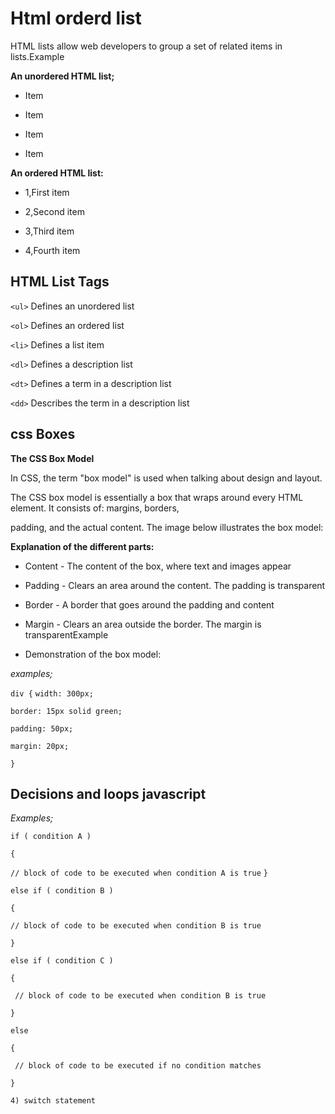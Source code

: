  # Html orderd list

HTML lists allow web developers to group a set of related items in lists.Example

**An unordered HTML list;**

* Item

* Item

* Item

* Item

**An ordered HTML list:**

- 1,First item

- 2,Second item

- 3,Third item

- 4,Fourth item

 ## HTML List Tags

`<ul>`	Defines an unordered list

`<ol>`	Defines an ordered list


`<li>`	Defines a list item

`<dl>`	Defines a description list

`<dt>`	Defines a term in a description list

`<dd>`	Describes the term in a description list


 ##  css Boxes
  

 **The CSS Box Model**

In CSS, the term "box model" is used when talking about design and layout.

The CSS box model is essentially a box that wraps around every HTML element. It consists of: margins, borders, 

padding, and the actual content. The image below illustrates the box model:

**Explanation of the different parts:**

* Content - The content of the box, where text and images appear

* Padding - Clears an area around the content. The padding is transparent

* Border - A border that goes around the padding and content

* Margin - Clears an area outside the border. The margin is transparentExample

* Demonstration of the box model:

  
 <!--  THE NOTES ABOVE FROM W3SCHOOL-->

*examples;*

`div {`
  `width: 300px;`

  `border: 15px solid green;`

  `padding: 50px;`

  `margin: 20px;`

`}`

## Decisions and loops javascript

 *Examples;*


` if ( condition A ) `

`{`

   `// block of code to be executed when condition A is true`
`} `

`else if ( condition B )` 

`{`

  `// block of code to be executed when condition B is true`

`}`

`else if ( condition C ) `

`{`

   ` // block of code to be executed when condition B is true`

`}`

`else`

`{`

 ` // block of code to be executed if no condition matches`

`}`

`4) switch statement`




